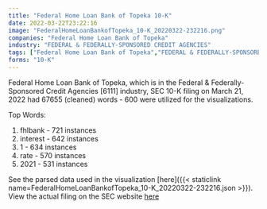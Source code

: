 ```yaml
---
title: "Federal Home Loan Bank of Topeka 10-K"
date: 2022-03-22T23:22:16
image: "FederalHomeLoanBankofTopeka_10-K_20220322-232216.png"
companies: "Federal Home Loan Bank of Topeka"
industry: "FEDERAL & FEDERALLY-SPONSORED CREDIT AGENCIES"
tags: ["Federal Home Loan Bank of Topeka","FEDERAL & FEDERALLY-SPONSORED CREDIT AGENCIES","03-21-2022","10-K"]
forms: "10-K"
---
```

Federal Home Loan Bank of Topeka, which is in the Federal & Federally-Sponsored Credit Agencies [6111] industry, SEC 10-K filing on March 21, 2022 had 67655 (cleaned) words - 600 were utilized for the visualizations.

Top Words:
1. fhlbank - 721 instances
2. interest - 642 instances
3. 1 - 634 instances
4. rate - 570 instances
5. 2021 - 531 instances


See the parsed data used in the visualization [here]({{< staticlink name=FederalHomeLoanBankofTopeka_10-K_20220322-232216.json >}}).  
View the actual filing on the SEC website [here](https://www.sec.gov/Archives/edgar/data/1325878/0001325878-22-000058.txt)